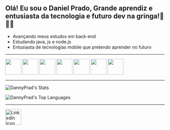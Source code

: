 ## Olá! Eu sou o Daniel Prado, Grande aprendiz e entusiasta da tecnologia e futuro dev na gringa!🤖🇺🇸
- Avançando meus estudos em back-end
- Estudando java, js e node.js
- Entusiasta de tecnologias mobile que pretendo aprender no futuro
----------------------------------------------------------------------------------------------
  

<img src="https://cdn.jsdelivr.net/gh/devicons/devicon@latest/icons/java/java-original-wordmark.svg" width="50" height="50" /> 
                                                                                                                                                                                                                       <img src="https://cdn.jsdelivr.net/gh/devicons/devicon@latest/icons/javascript/javascript-original.svg" width="50" height="50" />  
                                                                                                                                                                                                                           <img src="https://cdn.jsdelivr.net/gh/devicons/devicon@latest/icons/nodejs/nodejs-original-wordmark.svg" width="50" height="50" /> 
                                                                                                                                                                                                                           <img src="https://cdn.jsdelivr.net/gh/devicons/devicon@latest/icons/kotlin/kotlin-original-wordmark.svg" width="50" height="50" /> 
                                                                                                                                                                                                                                      <img src="https://cdn.jsdelivr.net/gh/devicons/devicon@latest/icons/swift/swift-original.svg" width="50" height="50" /> 
                                                                                                                                                                                                         <img src="https://cdn.jsdelivr.net/gh/devicons/devicon@latest/icons/amazonwebservices/amazonwebservices-plain-wordmark.svg" width="50" height="50" />
                                                                                                                                                                                <img src="https://cdn.jsdelivr.net/gh/devicons/devicon@latest/icons/git/git-original-wordmark.svg" width="50" height="50" />
          
----------------------------------------------------------------------------------------------------------------------
 ![DannyPrad's Stats](https://github-readme-stats.vercel.app/api?username=DannyPrad&theme=dracula&show_icons=true&hide_border=true&count_private=true)
 
 ![DannyPrad's Top Languages](https://github-readme-stats.vercel.app/api/top-langs/?username=DannyPrad&theme=dracula&show_icons=true&hide_border=true&layout=compact)
 
 ---------------------------------------------------------------------------------------------------------------------
 <a href="https://www.linkedin.com/in/danielpradoo/" target="_blank">
  <img src="https://cdn.jsdelivr.net/gh/devicons/devicon@latest/icons/linkedin/linkedin-original.svg" width="50" height="50" alt="LinkedIn Icon" width="50" height="50" />
</a>

          

  
 

          
           
          
          
          
          
   
          
          
